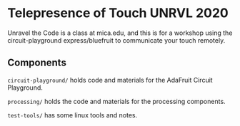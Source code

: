 # Telepresence of Touch UNRVL 2020

Unravel the Code is a class at mica.edu, and this is for a workshop using the circuit-playground express/bluefruit to communicate your touch remotely.

## Components

`circuit-playground/` holds code and materials for the AdaFruit Circuit Playground.

`processing/` holds the code and materials for the processing components.

`test-tools/` has some linux tools and notes.
